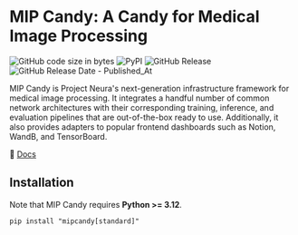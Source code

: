 # MIP Candy: A Candy for Medical Image Processing

![GitHub code size in bytes](https://img.shields.io/github/languages/code-size/ProjectNeura/MIPCandy)
![PyPI](https://img.shields.io/pypi/v/mip_candy)
![GitHub Release](https://img.shields.io/github/v/release/ProjectNeura/MIPCandy)
![GitHub Release Date - Published_At](https://img.shields.io/github/release-date/ProjectNeura/MIPCandy)

MIP Candy is Project Neura's next-generation infrastructure framework for medical image processing. It integrates a
handful number of common network architectures with their corresponding training, inference, and evaluation pipelines
that are out-of-the-box ready to use. Additionally, it also provides adapters to popular frontend dashboards such as
Notion, WandB, and TensorBoard.

:link: [Docs](https://mipcandy-docs.projectneura.org)

## Installation

Note that MIP Candy requires **Python >= 3.12**.

```shell
pip install "mipcandy[standard]"
```